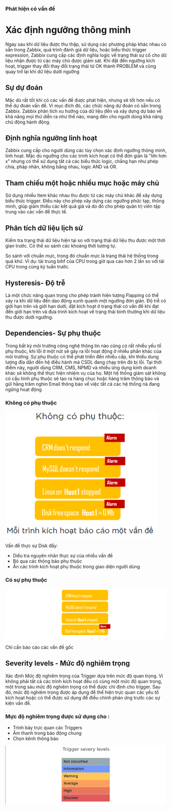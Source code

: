 ### Phát hiện có vấn đề

# Xác định ngưỡng thông minh

Ngay sau khi dữ liệu được thu thập, sử dụng các phương pháp khác nhau có sẵn trong Zabbix, quá trình đánh giá dữ liệu, hoặc biểu thức trigger expression, Zabbix cung cấp các định nghĩa logic về trạng thái sự cố cho dữ liệu nhận được từ các máy chủ được giám sát. Khi đặt đến ngưỡng kích hoạt, trigger thay đổi thay đổi trạng thái từ OK thành PROBLEM và cũng quay trở lại khi dữ liệu dưới ngưỡng

## Sự dự đoán 

Mặc dù rất tốt khi có các vấn đề được phát hiện, nhưng sẽ tốt hơn nếu có thể dự đoán vấn đề. Vì mục đích đó, các chức năng dự đoán có sẵn trong Zabbix. Zabbix phân tích xu hướng của dữ liệu đến và xây dựng dự báo về khả năng mọi thứ diễn ra như thế nào, mang đến cho người dùng khả năng chủ động hành động.

## Định nghĩa ngưỡng linh hoạt
Zabbix cung cấp cho người dùng các tùy chọn xác định ngưỡng thông minh, linh hoạt. Mặc dù ngưỡng cho các trình kích hoạt có thể đơn giản là "lớn hơn x" nhưng có thể sử dụng tất cả các biểu thức logic, chẳng hạn như phép chia, pháp nhân, không bằng nhau, logic AND và OR.

## Tham chiếu một hoặc nhiều mục hoặc máy chủ
Sử dụng nhiều Item khác nhau thu được từ các máy chủ khác để xây dựng biểu thức trigger. Điều này cho phép xây dựng các ngưỡng phức tạp, thông minh, giúp giảm thiểu các kết quả giả và do đó cho phép quản trị viên tập trung vào các vấn đề thực tế.
## Phân tích dữ liệu lịch sử
Kiểm tra trạng thái dữ liệu hiện tại so với trạng thái dữ liệu thu được một thời gian trước. Có thể so sánh các khoảng thời tương tự.

So sánh với chuẩn mực, trong đó chuẩn mực là trạng thái hệ thống trong quá khứ. Ví dụ: tải trung bihf của CPU trong giờ qua cao hơn 2 lần so với tải CPU trong cùng kỳ tuần trước.

## Hysteresis- Độ trễ
Là một chức năng quan trọng cho phép tránh hiện tượng Flapping có thể xảy ra khi dữ liệu đến dao động xunh quanh một ngưỡng đơn giản. Độ trễ có giới hạn trên và giới hạn dưới, đặt kích hoạt ở trạng thái có vấn đề khi đạt đến giới hạn trên và đưa trình kích hoạt về trạng thái bình thường khi dữ liệu thu được dưới ngưỡng.

## Dependencies- Sự phụ thuộc
Trong bất kỳ môi trường công nghệ thông tin nào cũng có rất nhiều yếu tố phụ thuộc, khi lỗi ở một nút sẽ gây ra lỗi hoạt động ở nhiều phần khác của môi trường. Sự phụ thuộc có thể phát triển đến nhiều cấp, khi thiếu dung lượng đĩa dẫn đến hệ điều hành mà CSDL đang chạy trên đó bị lỗi. Tại thời điểm này, người dùng CRM, CMS, NPMD và nhiều ứng dụng kinh doanh khác sẽ không thể thực hiện nhiệm vụ của họ. Một hệ thống giám sát không có cấu hình phụ thuộc sẽ tạo ra hàng chục hoặc hàng trăm thông báo và gửi hằng trăm nghìn Email thông báo về việc tất cả  các hệ thống nà đang ngững hoạt động

### Không có phụ thuộc
![huydv](../images/Screenshot_16.png)

Vấn đề thực sự Disk đầy:

* Diều tra nguyên nhân thực sự của nhiều vấn đề
* Bỏ qua các thông báo phụ thuộc
* Ẩn các trình kích hoạt phụ thuộc trong giao diện người dùng

### Có sự phụ thuộc
![huydv](../images/Screenshot_17.png)

Chỉ cần báo cáo các vấn đề gốc

## Severity levels - Mức độ nghiêm trọng
Xác định Mức độ nghiêm trọng của Trigger dựa trên mức độ quan trọng. Vì không phải tất cả các trình kích hoạt đều có cùng một mức độ quan trọng, một trong sáu mức độ nghiêm trọng có thể được chỉ định cho trigger. Sau đó, mức độ nghiêm trọng được áp dụng để thể hiện trực quan các yếu tố kích hoạt hoặc có thể được sử dụng để điều chỉnh phản ứng trước các sự kiện vấn đề.

### Mực độ nghiêm trọng được sử dụng cho :
* Trình bày trực quan các Triggers
* Âm thanh trong báo động chung
* Chọn kênh thông báo

![huydv](../images/Screenshot_18.png)